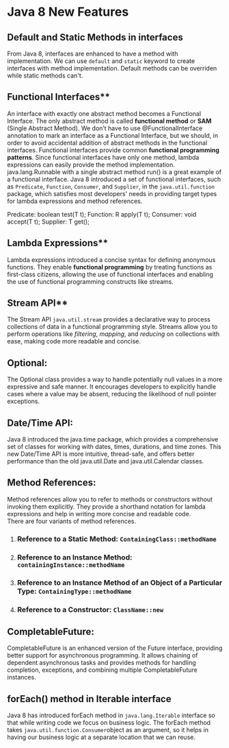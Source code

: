 # Java 8 New Features

## Default and Static Methods in interfaces
From Java 8, interfaces are enhanced to have a method with implementation. We can use `default` and `static` keyword to create interfaces with method implementation. Default methods can be overriden while static methods can't.

## Functional Interfaces**
An interface with exactly one abstract method becomes a Functional Interface. The only abstract method is called **functional method** or  **SAM** (Single Abstract Method). We don’t have to use @FunctionalInterface annotation to mark an interface as a Functional Interface, but we should, in order to avoid accidental addition of abstract methods in the functional interfaces. Functional interfaces provide common **functional programming patterns**. Since functional interfaces have only one method, lambda expressions can easily provide the method implementation.
java.lang.Runnable with a single abstract method run() is a great example of a functional interface.
Java 8 introduced a set of functional interfaces, such as `Predicate`, `Function`, `Consumer`, and `Supplier`, in the `java.util.function` package, which satisfies most developers' needs in providing target types for lambda expressions and method references.

Predicate: boolean test(T t);
Function: R apply(T t);
Consumer: void accept(T t);
Supplier: T get();

## Lambda Expressions**
Lambda expressions introduced a concise syntax for defining anonymous functions. They enable **functional programming** by treating functions as first-class citizens, allowing the use of functional interfaces and enabling the use of functional programming constructs like streams.
    
## Stream API**
The Stream API `java.util.stream` provides a declarative way to process collections of data in a functional programming style. Streams allow you to perform operations like *filtering*, *mapping*, and *reducing* on collections with ease, making code more readable and concise.
    
## Optional:
The Optional class provides a way to handle potentially null values in a more expressive and safe manner. It encourages developers to explicitly handle cases where a value may be absent, reducing the likelihood of null pointer exceptions.
    
## Date/Time API:
Java 8 introduced the java.time package, which provides a comprehensive set of classes for working with dates, times, durations, and time zones. This new Date/Time API is more intuitive, thread-safe, and offers better performance than the old java.util.Date and java.util.Calendar classes.
    
## Method References: 
Method references allow you to refer to methods or constructors without invoking them explicitly. They provide a shorthand notation for lambda expressions and help in writing more concise and readable code.   
There are four variants of method references.

 1. ### Reference to a Static Method: `ContainingClass::methodName`
 2. ### Reference to an Instance Method: `containingInstance::methodName`
 3. ### Reference to an Instance Method of an Object of a Particular Type: `ContainingType::methodName`
 4. ### Reference to a Constructor: `ClassName::new`

    
## CompletableFuture: 
CompletableFuture is an enhanced version of the Future interface, providing better support for asynchronous programming. It allows chaining of dependent asynchronous tasks and provides methods for handling completion, exceptions, and combining multiple CompletableFuture instances.

## forEach() method in Iterable interface
Java 8 has introduced forEach method in `java.lang.Iterable` interface so that while writing code we focus on business logic. The forEach method takes `java.util.function.Consumer`object as an argument, so it helps in having our business logic at a separate location that we can reuse.
<!--stackedit_data:
eyJoaXN0b3J5IjpbLTEyMTg2MTExNjQsLTE1OTAyODMyODksLT
I5NDA4NTIwLC0xMDU2Njk0NjE4LC03NDY4Mjk1MTgsLTY5NzEz
MzM0NSwtMTc0ODMwODg0LC0xNTUzNjQzNDkwLDQ1MTkxODQ4MC
wtMTIzMzI4OTY1LC0yMzkwMjAyMjksMTA1ODcxNTU5NSwzMjQz
NDIxNDEsNzg1NzY0OTMsLTE3MDM2MjUwNTEsMzM1Nzg5MywtMT
E2Mzc2NTcxNywtMTM4OTA3MzE5NSw4NTE3NDc0MDAsLTE4MTQw
MjM1Nl19
-->